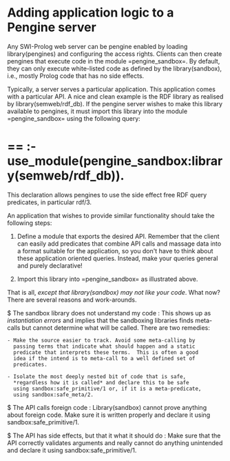 # Adding application logic to a Pengine server

Any SWI-Prolog web server can be pengine enabled by loading
library(pengines) and configuring the access rights. Clients can then
create pengines that execute code in the module =pengine_sandbox=. By
default, they can only execute white-listed code as defined by the
library(sandbox), i.e., mostly Prolog code that has no side effects.

Typically, a server serves a particular application.  This application
comes with a particular API. A nice and clean example is the RDF library
as realised by library(semweb/rdf_db).  If the pengine server wishes to
make this library available to pengines, it must import this library
into the module =pengine_sandbox= using the following query:

  ==
  :- use_module(pengine_sandbox:library(semweb/rdf_db)).
  ==

This declaration allows pengines to use the side effect free RDF query
predicates, in particular rdf/3.

An application that wishes to provide similar functionality should take
the following steps:

  1. Define a module that exports the desired API.  Remember that the
     client can easily add predicates that combine API calls and massage
     data into a format suitable for the application, so you don't have
     to think about these application oriented queries. Instead, make
     your queries general and purely declarative!

  2. Import this library into =pengine_sandbox= as illustrated above.

That is all, *except that library(sandbox) may not like your code*. What
now?  There are several reasons and work-arounds.

  $ The sandbox library does not understand my code :
  This shows up as _instantiation errors_ and implies that the
  sandboxing libraries finds meta-calls but cannot determine what
  will be called.  There are two remedies:

    - Make the source easier to track. Avoid some meta-calling by
      passing terms that indicate what should happen and a static
      predicate that interprets these terms.  This is often a good
      idea if the intend is to meta-call to a well defined set of
      predicates.

    - Isolate the most deeply nested bit of code that is safe,
      *regardless how it is called* and declare this to be safe
      using sandbox:safe_primitive/1 or, if it is a meta-predicate,
      using sandbox:safe_meta/2.

  $ The API calls foreign code :
  Library(sandbox) cannot prove anything about foreign code.  Make sure
  it is written properly and declare it using sandbox:safe_primitive/1.

  $ The API has side effects, but that it what it should do :
  Make sure that the API correctly validates arguments and really
  cannot do anything unintended and declare it using
  sandbox:safe_primitive/1.
